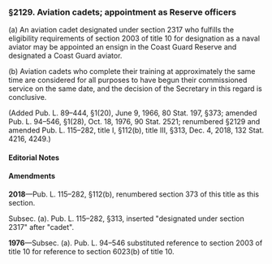 ### §2129. Aviation cadets; appointment as Reserve officers ###

(a) An aviation cadet designated under section 2317 who fulfills the eligibility requirements of section 2003 of title 10 for designation as a naval aviator may be appointed an ensign in the Coast Guard Reserve and designated a Coast Guard aviator.

(b) Aviation cadets who complete their training at approximately the same time are considered for all purposes to have begun their commissioned service on the same date, and the decision of the Secretary in this regard is conclusive.

(Added Pub. L. 89–444, §1(20), June 9, 1966, 80 Stat. 197, §373; amended Pub. L. 94–546, §1(28), Oct. 18, 1976, 90 Stat. 2521; renumbered §2129 and amended Pub. L. 115–282, title I, §112(b), title III, §313, Dec. 4, 2018, 132 Stat. 4216, 4249.)

#### **Editorial Notes** ####

#### Amendments ####

**2018**—Pub. L. 115–282, §112(b), renumbered section 373 of this title as this section.

Subsec. (a). Pub. L. 115–282, §313, inserted "designated under section 2317" after "cadet".

**1976**—Subsec. (a). Pub. L. 94–546 substituted reference to section 2003 of title 10 for reference to section 6023(b) of title 10.